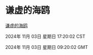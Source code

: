 # 谦虚的海鸥
[谦虚的海鸥](http://219.139.197.74:56308/qxdho/course/base/hotlink/index.php)

2024年 11月 03日 星期日 17:20:02 CST

2024年 11月 03日 星期日 09:20:02 GMT
